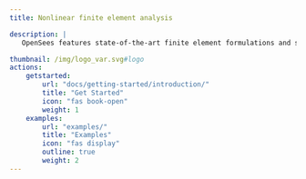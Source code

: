 ```yaml
---
title: Nonlinear finite element analysis

description: |
   OpenSees features state-of-the-art finite element formulations and solution algorithms, including mixed formulations for beams and solids, over 200 material models, and an extensive collection of continuation algorithms to solve highly nonlinear problems.

thumbnail: /img/logo_var.svg#logo
actions:
    getstarted:
        url: "docs/getting-started/introduction/"
        title: "Get Started"
        icon: "fas book-open"
        weight: 1
    examples:
        url: "examples/"
        title: "Examples"
        icon: "fas display"
        outline: true
        weight: 2
---
```


